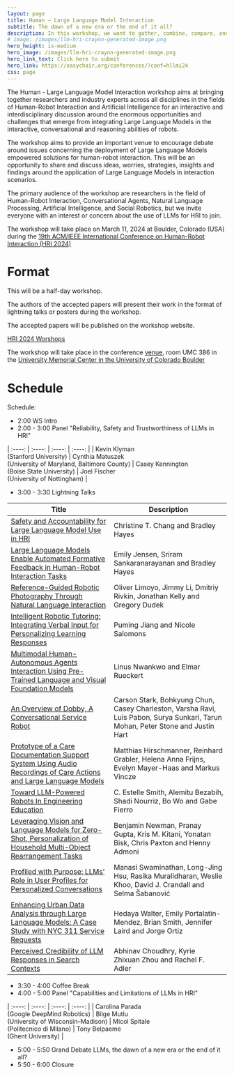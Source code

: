 ```yaml
---
layout: page
title: Human – Large Language Model Interaction
subtitle: The dawn of a new era or the end of it all?
description: In this workshop, we want to gather, combine, compare, and share insights and knowledge across the wide HRI community on the pitfalls and opportunities that the application of LLMs in HRI research can present.
# image: /images/llm-hri-crayon-generated-image.png
hero_height: is-medium
hero_image: /images/llm-hri-crayon-generated-image.png
hero_link_text: Click here to submit
hero_link: https://easychair.org/conferences/?conf=hllmi24
css: page
---
```


<!-- # Human – Large Language Model Interaction -->

The Human - Large Language Model Interaction workshop aims at bringing together researchers and industry experts across all disciplines in the fields of Human-Robot Interaction and Artificial Intelligence for an interactive and interdisciplinary discussion around the enormous opportunities and challenges that emerge from integrating Large Language Models in the interactive, conversational and reasoning abilities of robots.   

The workshop aims to provide an important venue to encourage debate around issues concerning the deployment of Large Language Models empowered solutions for human-robot interaction. This will be an opportunity to share and discuss ideas, worries, strategies, insights and findings around the application of Large Language Models in interaction scenarios.   

The primary audience of the workshop are researchers in the field of Human-Robot Interaction, Conversational Agents, Natural Language Processing, Artificial Intelligence, and Social Robotics, but we invite everyone with an interest or concern about the use of LLMs for HRI to join.

The workshop will take place on March 11, 2024 at Boulder, Colorado (USA) during the [19th ACM/IEEE International Conference on Human-Robot Interaction (HRI 2024)](https://humanrobotinteraction.org/2024/)

# [](#format)Format

This will be a half-day workshop.

The authors of the accepted papers will present their work in the format of lightning talks or posters during the workshop. 

The accepted papers will be published on the workshop website. 

<!-- Format and Activities: -->

[HRI 2024 Worshops](https://humanrobotinteraction.org/2024/workshops-and-tutorials/)

The workshop will take place in the conference [venue](https://www.colorado.edu/umc/maps), room UMC 386 in the [University Memorial Center in the University of Colorado Boulder](https://maps.app.goo.gl/dTmh4GpLbLt3B7uQ6)

# [](#schedule)Schedule

Schedule: 

- 2:00 WS Intro
- 2:00 - 3:00 Panel "Reliability, Safety and Trustworthiness of LLMs in HRI"


|    :----:   |    :----:   |    :----:   |    :----:   |
| Kevin Klyman <br>(Stanford University) | Cynthia Matuszek <br>(University of Maryland, Baltimore County) | Casey Kennington <br>(Boise State University) | Joel Fischer <br>(University of Nottingham) |


- 3:00 - 3:30 Lightning Talks


| Title | Description |
| --- | ----------- |
| [Safety and Accountability for Large Language Model Use in HRI]() | Christine T. Chang and Bradley Hayes |
| [Large Language Models Enable Automated Formative Feedback in Human-Robot Interaction Tasks]() | Emily Jensen, Sriram Sankaranarayanan and Bradley Hayes |
| [Reference-Guided Robotic Photography Through Natural Language Interaction]() | Oliver Limoyo, Jimmy Li, Dmitriy Rivkin, Jonathan Kelly and Gregory Dudek |
| [Intelligent Robotic Tutoring: Integrating Verbal Input for Personalizing Learning Responses]() | Puming Jiang and Nicole Salomons |
| [Multimodal Human-Autonomous Agents Interaction Using Pre-Trained Language and Visual Foundation Models]() | Linus Nwankwo and Elmar Rueckert |
| [An Overview of Dobby, A Conversational Service Robot]() | Carson Stark, Bohkyung Chun, Casey Charleston, Varsha Ravi, Luis Pabon, Surya Sunkari, Tarun Mohan, Peter Stone and Justin Hart |
| [Prototype of a Care Documentation Support System Using Audio Recordings of Care Actions and Large Language Models]() | Matthias Hirschmanner, Reinhard Grabler, Helena Anna Frijns, Evelyn Mayer-Haas and Markus Vincze |
| [Toward LLM-Powered Robots In Engineering Education]() | C. Estelle Smith, Alemitu Bezabih, Shadi Nourriz, Bo Wo and Gabe Fierro |
| [Leveraging Vision and Language Models for Zero-Shot, Personalization of Household Multi-Object Rearrangement Tasks]() | Benjamin Newman, Pranay Gupta, Kris M. Kitani, Yonatan Bisk, Chris Paxton and Henny Admoni |
| [Profiled with Purpose: LLMs’ Role in User Profiles for Personalized Conversations]() | Manasi Swaminathan, Long-Jing Hsu, Rasika Muralidharan, Weslie Khoo, David J. Crandall and Selma Šabanović |
| [Enhancing Urban Data Analysis through Large Language Models: A Case Study with NYC 311 Service Requests]() | Hedaya Walter, Emily Portalatin-Mendez, Brian Smith, Jennifer Laird and Jorge Ortiz |
| [Perceived Credibility of LLM Responses in Search Contexts]() | Abhinav Choudhry, Kyrie Zhixuan Zhou and Rachel F. Adler |


- 3:30 - 4:00 Coffee Break
- 4:00 - 5:00 Panel "Capabilities and Limitations of LLMs in HRI"


|    :----:   |    :----:   |    :----:   |    :----:   |
| Carolina Parada <br>(Google DeepMind Robotics) | Bilge Mutlu <br>(University of Wisconsin–Madison) | Micol Spitale <br>(Politecnico di Milano) | Tony Belpaeme <br>(Ghent University) |


- 5:00 - 5:50 Grand Debate LLMs, the dawn of a new era or the end of it all?
- 5:50 - 6:00 Closure
